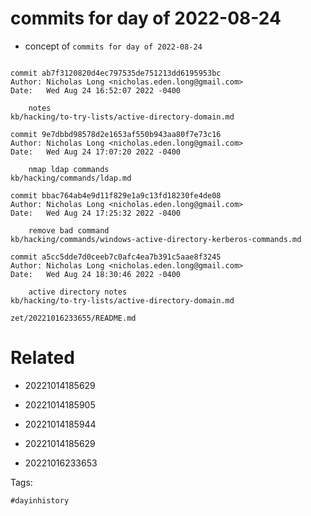 # commits for day of 2022-08-24

- concept of `commits for day of 2022-08-24`

```

commit ab7f3120820d4ec797535de751213dd6195953bc
Author: Nicholas Long <nicholas.eden.long@gmail.com>
Date:   Wed Aug 24 16:52:07 2022 -0400

    notes
kb/hacking/to-try-lists/active-directory-domain.md

commit 9e7dbbd98578d2e1653af550b943aa80f7e73c16
Author: Nicholas Long <nicholas.eden.long@gmail.com>
Date:   Wed Aug 24 17:07:20 2022 -0400

    nmap ldap commands
kb/hacking/commands/ldap.md

commit bbac764ab4e9d11f829e1a9c13fd18230fe4de08
Author: Nicholas Long <nicholas.eden.long@gmail.com>
Date:   Wed Aug 24 17:25:32 2022 -0400

    remove bad command
kb/hacking/commands/windows-active-directory-kerberos-commands.md

commit a5cc5dde7d0ceeb7c0afc4ea7b391c5aae8f3245
Author: Nicholas Long <nicholas.eden.long@gmail.com>
Date:   Wed Aug 24 18:30:46 2022 -0400

    active directory notes
kb/hacking/to-try-lists/active-directory-domain.md
```

` zet/20221016233655/README.md `

# Related

- 20221014185629

- 20221014185905

- 20221014185944

- 20221014185629

- 20221016233653

Tags:

    #dayinhistory
